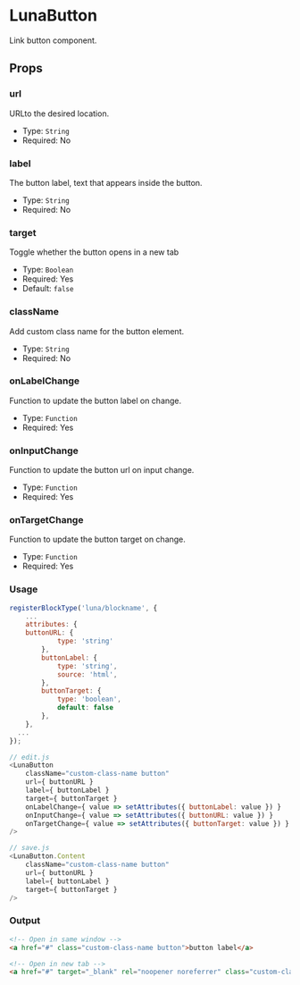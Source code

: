# LunaButton
Link button component.

## Props

### url
URLto the desired location.

- Type: `String`
- Required: No

### label
The button label, text that appears inside the button.

- Type: `String`
- Required: No

### target
Toggle whether the button opens in a new tab

- Type: `Boolean`
- Required: Yes
- Default: `false`

### className
Add custom class name for the button element.

- Type: `String`
- Required: No

### onLabelChange
Function to update the button label on change.

- Type: `Function`
- Required: Yes

### onInputChange
Function to update the button url on input change.

- Type: `Function`
- Required: Yes
### onTargetChange
Function to update the button target on change.

- Type: `Function`
- Required: Yes

### Usage
```javascript
registerBlockType('luna/blockname', {
	...
	attributes: {
    buttonURL: {
			type: 'string'
		},
		buttonLabel: {
			type: 'string',
			source: 'html',
		},
		buttonTarget: {
			type: 'boolean',
			default: false
		},
	},
  ...
});

// edit.js
<LunaButton
	className="custom-class-name button"
	url={ buttonURL }
	label={ buttonLabel }
	target={ buttonTarget }
	onLabelChange={ value => setAttributes({ buttonLabel: value }) }
	onInputChange={ value => setAttributes({ buttonURL: value }) }
	onTargetChange={ value => setAttributes({ buttonTarget: value }) }
/>

// save.js
<LunaButton.Content
	className="custom-class-name button"
	url={ buttonURL }
	label={ buttonLabel }
	target={ buttonTarget }
/>
```

### Output
```html
<!-- Open in same window -->
<a href="#" class="custom-class-name button">button label</a>

<!-- Open in new tab -->
<a href="#" target="_blank" rel="noopener noreferrer" class="custom-class-name button">button label</a>
```
